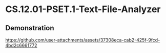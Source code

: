 # CS.12.01-PSET.1-Text-File-Analyzer

## Demonstration

https://github.com/user-attachments/assets/37308eca-cab2-425f-9fcd-4bd2c6661772

